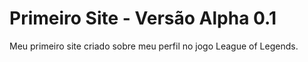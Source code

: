 # Primeiro Site - Versão Alpha 0.1
Meu primeiro site criado sobre meu perfil no  jogo League of Legends.<br>
